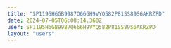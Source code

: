 ```yaml
---
title: "SP1195H6GB9987Q666H9VYQ582P81SS89S6AKRZPD"
date: 2024-07-05T06:08:14.360Z
user: SP1195H6GB9987Q666H9VYQ582P81SS89S6AKRZPD
layout: "users"
---
```

    